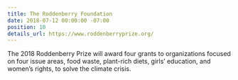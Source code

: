 ```yaml
---
title: The Roddenberry Foundation
date: 2018-07-12 00:00:00 -07:00
position: 10
details_url: https://www.roddenberryprize.org/
---
```


The 2018 Roddenberry Prize will award four grants to organizations focused on four issue areas, food waste, plant-rich diets, girls’ education, and women’s rights, to solve the climate crisis.

